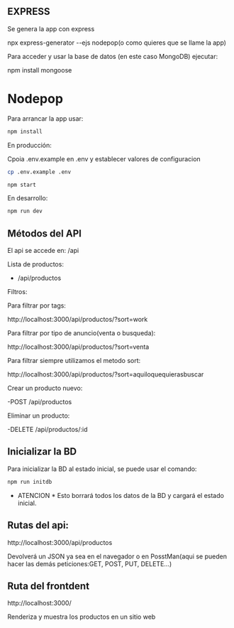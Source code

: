 ## EXPRESS

Se genera la app con express

npx express-generator --ejs nodepop(o como quieres que se llame la app)

Para acceder y usar la base de datos (en este caso MongoDB) ejecutar:

npm install mongoose

# Nodepop

Para arrancar la app usar:

```sh
npm install
```
En producción:

Cpoia .env.example en .env y establecer valores de configuracion

```sh
cp .env.example .env
```

```sh
npm start
```

En desarrollo:

```sh
npm run dev
```

## Métodos del API

El api se accede en: /api

Lista de productos:

- /api/productos

Filtros:

Para filtrar por tags:

http://localhost:3000/api/productos/?sort=work

Para filtrar por tipo de anuncio(venta o busqueda):

http://localhost:3000/api/productos/?sort=venta

Para filtrar siempre utilizamos el metodo sort:

http://localhost:3000/api/productos/?sort=aquiloquequierasbuscar

Crear un producto nuevo:

-POST /api/productos

Eliminar un producto:

-DELETE /api/productos/:id


## Inicializar la BD

Para inicializar la BD al estado inicial, se puede usar el comando:
 
```sh
npm run initdb
```

* ATENCION * Esto borrará todos los datos de la BD y cargará el estado inicial.


## Rutas del api:

http://localhost:3000/api/productos

Devolverá un JSON ya sea en el navegador o en PosstMan(aqui se pueden hacer las demás peticiones:GET, POST, PUT, DELETE...)

## Ruta del frontdent

http://localhost:3000/

Renderiza y muestra los productos en un sitio web

